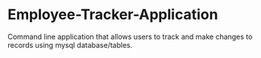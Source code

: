 # Employee-Tracker-Application
Command line application that allows users to track and make changes to records using mysql database/tables.
